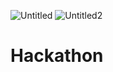 ![Untitled](https://user-images.githubusercontent.com/85848746/129478698-ba4354a1-41fc-4380-b2bf-c1150a484ed9.jpg)
![Untitled2](https://user-images.githubusercontent.com/85848746/129478700-f5cd8ca2-50d0-404b-921c-9f67143821a9.png)
# Hackathon
